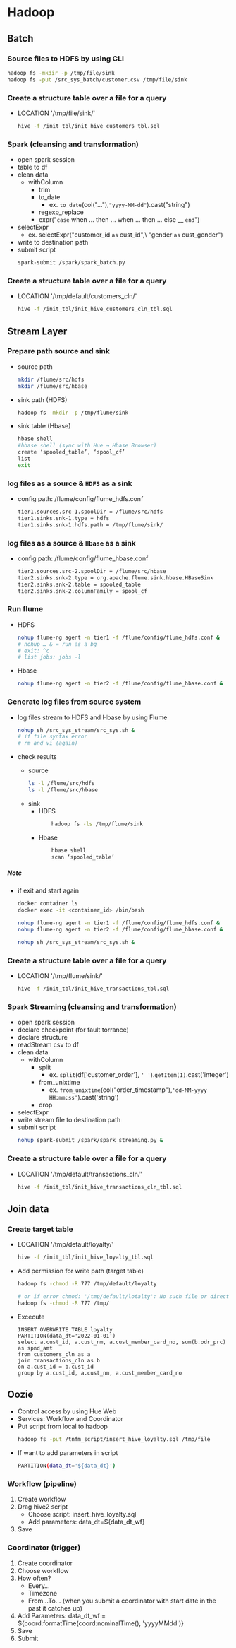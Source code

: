# Hadoop

## Batch
### Source files to HDFS by using CLI
```sh
hadoop fs -mkdir -p /tmp/file/sink
hadoop fs -put /src_sys_batch/customer.csv /tmp/file/sink
```
### Create a structure table over a file for a query
- LOCATION '/tmp/file/sink/'
    ```sh
    hive -f /init_tbl/init_hive_customers_tbl.sql
    ```

### Spark (cleansing and transformation)
- open spark session
- table to df
- clean data
    - withColumn
        - trim
        - to_date
            - ex. `to_date`(col("..."),`"yyyy-MM-dd"`).cast("string")
        - regexp_replace
        - expr("`case` when ... then ... when ... then ... else __ `end`")
- selectExpr
    - ex. selectExpr("customer_id `as` cust_id",\\
          "gender `as` cust_gender")
- write to destination path
- submit script
    ```sh
    spark-submit /spark/spark_batch.py
    ```

### Create a structure table over a file for a query
- LOCATION '/tmp/default/customers_cln/'
    ```sh
    hive -f /init_tbl/init_hive_customers_cln_tbl.sql
    ```

## Stream Layer
### Prepare path source and sink
- source path
    ```sh
    mkdir /flume/src/hdfs
    mkdir /flume/src/hbase
    ```
- sink path (HDFS)
    ```sh
    hadoop fs -mkdir -p /tmp/flume/sink
    ```
- sink table (Hbase)
    ```sh
    hbase shell
    #hbase shell (sync with Hue → Hbase Browser)
    create ‘spooled_table’, ‘spool_cf’
    list
    exit
    ```

### log files as a source & `HDFS` as a sink
- config path: /flume/config/flume_hdfs.conf
    ```sh
    tier1.sources.src-1.spoolDir = /flume/src/hdfs
    tier1.sinks.snk-1.type = hdfs
    tier1.sinks.snk-1.hdfs.path = /tmp/flume/sink/
    ```

### log files as a source & `Hbase` as a sink
- config path: /flume/config/flume_hbase.conf
    ```sh
    tier2.sources.src-2.spoolDir = /flume/src/hbase
    tier2.sinks.snk-2.type = org.apache.flume.sink.hbase.HBaseSink
    tier2.sinks.snk-2.table = spooled_table
    tier2.sinks.snk-2.columnFamily = spool_cf
    ```

### Run flume
- HDFS
    ```sh
    nohup flume-ng agent -n tier1 -f /flume/config/flume_hdfs.conf &
    # nohup … & = run as a bg
    # exit: ^c
    # list jobs: jobs -l
    ```
- Hbase
    ```sh
    nohup flume-ng agent -n tier2 -f /flume/config/flume_hbase.conf &
    ```


### Generate log files from source system

- log files stream to HDFS and Hbase by using Flume

    ```sh
    nohup sh /src_sys_stream/src_sys.sh &
    # if file syntax error 
    # rm and vi (again)
    ```
- check results
    - source
        ```sh
        ls -l /flume/src/hdfs
        ls -l /flume/src/hbase
        ```
    - sink
        - HDFS
            ```sh
                hadoop fs -ls /tmp/flume/sink
            ```
        - Hbase
            ```sh
                hbase shell
                scan ‘spooled_table’
            ```

##### Note
- if exit and start again
    ```sh
    docker container ls
    docker exec -it <container_id> /bin/bash
    
    nohup flume-ng agent -n tier1 -f /flume/config/flume_hdfs.conf &
    nohup flume-ng agent -n tier2 -f /flume/config/flume_hbase.conf &
    
    nohup sh /src_sys_stream/src_sys.sh &
    ```
    
### Create a structure table over a file for a query
- LOCATION '/tmp/flume/sink/'
    ```sh
    hive -f /init_tbl/init_hive_transactions_tbl.sql
    ```

### Spark Streaming (cleansing and transformation)
- open spark session
- declare checkpoint (for fault torrance)
- declare structure
- readStream csv to df
- clean data
    - withColumn
        - split
            - ex. 
                `split`(df['customer_order'], `' '`).`getItem(1)`.cast('integer')
        - from_unixtime
            - ex. `from_unixtime`(col("order_timestamp"),`'dd-MM-yyyy HH:mm:ss'`).cast('string')
        - drop
- selectExpr
- write stream file to destination path
- submit script
    ```sh
    nohup spark-submit /spark/spark_streaming.py &
    ```

### Create a structure table over a file for a query
- LOCATION '/tmp/default/transactions_cln/'
    ```sh
    hive -f /init_tbl/init_hive_transactions_cln_tbl.sql
    ```

## Join data
### Create target table
- LOCATION '/tmp/default/loyalty/'
    ```sh
    hive -f /init_tbl/init_hive_loyalty_tbl.sql
    ```
- Add permission for write path (target table)

    ```sh
    hadoop fs -chmod -R 777 /tmp/default/loyalty
    
    # or if error chmod: '/tmp/default/lotalty': No such file or directory
    hadoop fs -chmod -R 777 /tmp/
    ```
- Excecute  
    ```
    INSERT OVERWRITE TABLE loyalty
    PARTITION(data_dt='2022-01-01')
    select a.cust_id, a.cust_nm, a.cust_member_card_no, sum(b.odr_prc) as spnd_amt
    from customers_cln as a
    join transactions_cln as b
    on a.cust_id = b.cust_id
    group by a.cust_id, a.cust_nm, a.cust_member_card_no
    ```

## Oozie
- Control access by using Hue Web 
- Services: Workflow and Coordinator
- Put script from local to hadoop
    ```sh
    hadoop fs -put /tnfm_script/insert_hive_loyalty.sql /tmp/file
    ```
- If want to add parameters in script
    ```sh
    PARTITION(data_dt='${data_dt}')
    ```
### Workflow (pipeline)
1. Create workflow
2. Drag hive2 script
    - Choose script: insert_hive_loyalty.sql
    - Add parameters: data_dt=${data_dt_wf}
3. Save

### Coordinator (trigger)
1. Create coordinator
2. Choose workflow
3. How often? 
    - Every…
    - Timezone
    - From...To... (when you submit a coordinator with start date in the past it catches up)
4. Add Parameters: data_dt_wf = ${coord:formatTime(coord:nominalTime(), 'yyyyMMdd')}
5. Save
6. Submit
